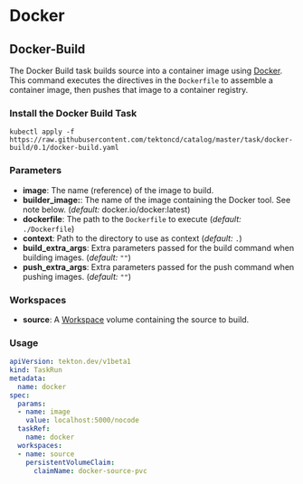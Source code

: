 # Docker

## Docker-Build

The Docker Build task builds source into a container image using [Docker](https://github.com/docker/). This command executes the directives in the `Dockerfile` to assemble a container image, then pushes that image to a container registry.

### Install the Docker Build Task

```
kubectl apply -f https://raw.githubusercontent.com/tektoncd/catalog/master/task/docker-build/0.1/docker-build.yaml
```

### Parameters

* **image**: The name (reference) of the image to build.
* **builder_image:**: The name of the image containing the Docker tool. See
  note below.  (_default:_ docker.io/docker:latest)
* **dockerfile**: The path to the `Dockerfile` to execute (_default:_
  `./Dockerfile`)
* **context**: Path to the directory to use as context (_default:_
  `.`)
* **build_extra_args**: Extra parameters passed for the build command when
  building images. (_default:_ `""`)
* **push_extra_args**: Extra parameters passed for the push command when
  pushing images. (_default:_ `""`)

### Workspaces

* **source**: A [Workspace](https://github.com/tektoncd/pipeline/blob/master/docs/workspaces.md) volume containing the source to build.


### Usage

```yaml
apiVersion: tekton.dev/v1beta1
kind: TaskRun
metadata:
  name: docker
spec:
  params:
  - name: image
    value: localhost:5000/nocode
  taskRef:
    name: docker
  workspaces:
  - name: source
    persistentVolumeClaim:
      claimName: docker-source-pvc
```